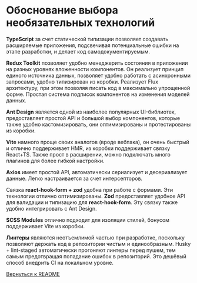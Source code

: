 # Обоснование выбора необязательных технологий

**TypeScript** за счет статической типизации позволяет создавать расширяемые приложения, подсвечивая потенциальные ошибки на этапе разработки, и делает код самодокументируемым.

**Redux Toolkit** позволяет удобно менеджерить состояния в приложении на разных уровнях вложенности компонентов. Он реализует принцип единого источника данных, позволяет удобно работать с асинхронными запросами, удобно типизирован из коробки. Реализует Flux архитектуру, при этом позволяя писать код в максимально упрощенной форме. Простая система подписок компонентов на изменения моделей данных.

**Ant Design** является одной из наиболее популярных UI-библиотек, предоставляет простой API и большой выбор компонентов, которые также удобно кастомизировать, они оптимизированы и протестированы из коробки.

**Vite** намного проще своих аналогов (вроде вебпака), он очень быстрый и отлично поддерживает HMR, из коробки поддерживает связку React+TS. Также прост в расширении, можно подключать много плагинов для более гибкой настройки.

**Axios** имеет простой API, автоматически сериализует и десериализует данные. Легко настраивается за счет интерсепторов.

Связка **react-hook-form + zod** удобна при работе с формами. Эти технологии отлично оптимизированы. **Zod** предоставляет удобное API для валидации и типизацию для **react-hook-form**. Эту связку также удобно интегрировать с Ant Design.

**SCSS Modules** отлично подходит для изоляции стилей, бонусом поддерживает Vite из коробки.

**Линтеры** являются неотъемлимой частью при разработке, поскольку позволяют держать код в репозитории чистым и единообразным. Husky + lint-staged автоматически прогоняют линтеры перед пушем, тем самым предотвращая попадание ошибок в репозиторий. Это дешёвый способ внедрить CI на локальном уровне.

[Вернуться к README](../readme.md)
